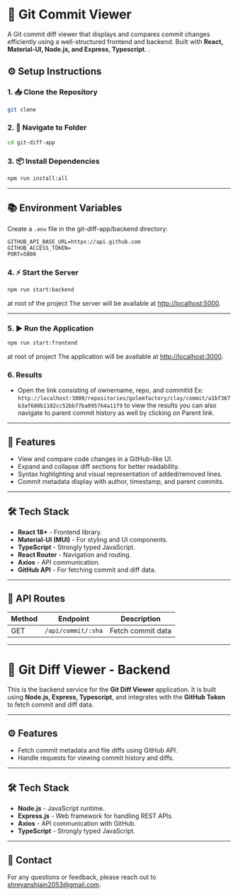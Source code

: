 # 📘 Git Commit Viewer

A Git commit diff viewer that displays and compares commit changes efficiently using a well-structured frontend and backend. Built with **React, Material-UI, Node.js, and Express, Typescript**.
.

## ⚙️ **Setup Instructions**
### 1. 📥 Clone the Repository
```bash
git clone 
```

### 2. 📂 Navigate to  Folder
```bash
cd git-diff-app
```

### 3. 📦 Install Dependencies
```bash
npm run install:all
```
---

## 📚 **Environment Variables**
Create a `.env` file in the git-diff-app/backend directory:
```
GITHUB_API_BASE_URL=https://api.github.com
GITHUB_ACCESS_TOKEN=
PORT=5000
```

### 4. ⚡ Start the Server
```bash
npm run start:backend
```
at root of the project
The server will be available at [http://localhost:5000](http://localhost:5000).

---

### 5. ▶️ Run the Application
```bash
npm run start:frontend
```
at root of project
The application will be available at [http://localhost:3000](http://localhost:3000).

### 6. Results
- Open the link consisting of ownername, repo, and commitId Ex: `http://localhost:3000/repositories/golemfactory/clay/commit/a1bf367b3af680b1182cc52bb77ba095764a11f9` to view the results you can also navigate to parent commit history as well by clicking on Parent link.

---

## 🚀 **Features**
- View and compare code changes in a GitHub-like UI.
- Expand and collapse diff sections for better readability.
- Syntax highlighting and visual representation of added/removed lines.
- Commit metadata display with author, timestamp, and parent commits.

---

## 🛠️ **Tech Stack**
- **React 18+** - Frontend library.
- **Material-UI (MUI)** - For styling and UI components.
- **TypeScript** - Strongly typed JavaScript.
- **React Router** - Navigation and routing.
- **Axios** - API communication.
- **GitHub API** - For fetching commit and diff data.

---


## 🎯 **API Routes**
| Method | Endpoint          | Description                |
|--------|-------------------|----------------------------|
| GET    | `/api/commit/:sha` | Fetch commit data          |

---

# 🚀 Git Diff Viewer - Backend

This is the backend service for the **Git Diff Viewer** application. It is built using **Node.js, Express, Typescript**, and integrates with the **GitHub Token** to fetch commit and diff data.

---

## ⚙️ **Features**
- Fetch commit metadata and file diffs using GitHub API.
- Handle requests for viewing commit history and diffs.

---

## 🛠️ **Tech Stack**
- **Node.js** - JavaScript runtime.
- **Express.js** - Web framework for handling REST APIs.
- **Axios** - API communication with GitHub.
- **TypeScript** - Strongly typed JavaScript.

---

## 📧 **Contact**
For any questions or feedback, please reach out to [shreyanshjain2053@gmail.com](mailto:shreyanshjain2053@gmail.com).

